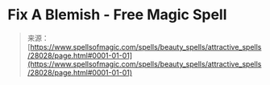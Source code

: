 <!--yml
category: 未分类
date: 2024-06-12 19:17:37
-->

# Fix A Blemish - Free Magic Spell

> 来源：[https://www.spellsofmagic.com/spells/beauty_spells/attractive_spells/28028/page.html#0001-01-01](https://www.spellsofmagic.com/spells/beauty_spells/attractive_spells/28028/page.html#0001-01-01)